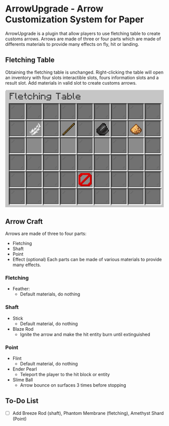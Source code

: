 # ArrowUpgrade - Arrow Customization System for Paper
ArrowUpgrade is a plugin that allow players to use fletching table to create customs arrows. Arrows are made of three or four parts which are made of differents materials to provide many effects on fly, hit or landing.
## Fletching Table
Obtaining the fletching table is unchanged. Right-clicking the table will open an inventory with four slots interactible slots, fours information slots and a result slot. Add materials in valid slot to create customs arrows.

![fletching ui](/Images/fletching_ui.png)
## Arrow Craft
Arrows are made of three to four parts:
 - Fletching
 - Shaft
 - Point
 - Effect (optional)
Each parts can be made of various materials to provide many effects.

### Fletching
- Feather:
   - Default materials, do nothing
### Shaft
- Stick
   - Default material, do nothing
- Blaze Rod
   - Ignite the arrow and make the hit entity burn until extinguished
### Point
- Flint
   - Default material, do nothing
- Ender Pearl
   - Teleport the player to the hit block or entity
- Slime Ball
   - Arrow bounce on surfaces 3 times before stopping
## To-Do List
- [ ] Add Breeze Rod (shaft), Phantom Membrane (fletching), Amethyst Shard (Point)
